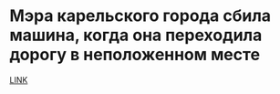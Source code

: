 # Мэра карельского города сбила машина, когда она переходила дорогу в неположенном месте



[LINK](https://varlamov.ru/3217440.html)